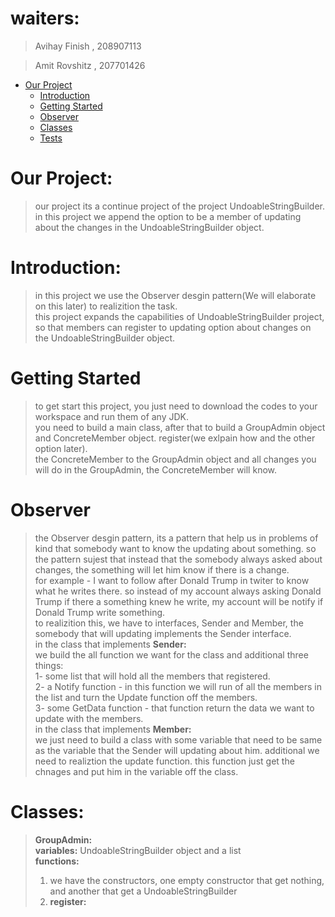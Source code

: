 # waiters:
> Avihay Finish , 208907113

> Amit Rovshitz , 207701426

- [Our Project](#our-project)
    - [Introduction](#introduction)
    - [Getting Started](#getting-started)
    - [Observer](#observer)
    - [Classes](#classes)
    - [Tests](#Tests)


# Our Project:

> our project its a continue project of the project UndoableStringBuilder. <br> 
> in this project we append the option to be a member of updating about the changes in the UndoableStringBuilder object. <br>


# Introduction:

> in this project we use the Observer desgin pattern(We will elaborate on this later) to realizition the task. <br>
> this project expands the capabilities of UndoableStringBuilder project, so that members can register to updating option about changes on
> the UndoableStringBuilder object. <br>

# Getting Started

> to get start this project, you just need to download the codes to your workspace and run them of any JDK. <br>
> you need to build a main class, after that to build a GroupAdmin object and ConcreteMember object. register(we exlpain how and the other option later). <br>
> the ConcreteMember to the GroupAdmin object and all changes you will do in the GroupAdmin, the ConcreteMember will know. <br>

# Observer

> the Observer desgin pattern, its a pattern that help us in problems of kind that somebody want to know the updating about something. so the pattern sujest
> that instead that the somebody always asked about changes, the something will let him know if there is a change. <br>
> for example - I want to follow after Donald Trump in twiter to know what he writes there. so instead of my account always asking Donald Trump if there a something
> knew he write,  my account will be notify if Donald Trump write something. <br>
> to realizition this, we have to interfaces, Sender and Member, the somebody that will updating implements the Sender interface. <br>
> in the class that implements **Sender:** <br> 
> we build the all function we want for the class and additional three things: <br> 
> 1- some list that will hold all the members that registered. <br>
> 2- a Notify function - in this function we will run of all the members in the list and turn the Update function off the members. <br> 
> 3- some GetData function - that function return the data we want to update with the members. <br>
> in the class that implements **Member:** <br>
> we just need to build a class with some variable that need to be same as the variable that the Sender will updating about him. additional we need to realiztion
> the update function. this function just get the chnages and put him in the variable off the class. <br>


# Classes:
> **GroupAdmin:** <br>
> **variables:** UndoableStringBuilder object and a list <br>
> **functions:** <br>
> 1. we have the constructors, one empty constructor that get nothing, and another that get a UndoableStringBuilder <br>
> 2. __register:__
